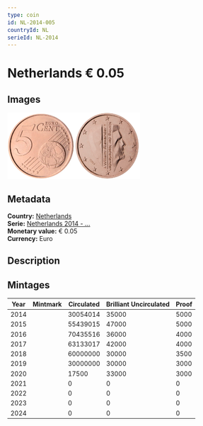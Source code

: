 ```yaml
---
type: coin
id: NL-2014-005
countryId: NL
serieId: NL-2014
---
```


# Netherlands € 0.05

## Images

<img src="../../../Images/common-2007-005.webp" height="150" alt="Front image"><img src="Images/netherlands-2014-005.webp" height="150" alt="Back image">

## Metadata

**Country:** [Netherlands](../index.md)\
**Serie:** [Netherlands 2014 - ...](index.md)\
**Monetary value:** € 0.05\
**Currency:** Euro

## Description

## Mintages

| Year | Mintmark | Circulated | Brilliant Uncirculated | Proof |
| ---- | -------- | ---------- | ---------------------- | ----- |
| 2014 |          | 30054014   | 35000                  | 5000  |
| 2015 |          | 55439015   | 47000                  | 5000  |
| 2016 |          | 70435516   | 36000                  | 4000  |
| 2017 |          | 63133017   | 42000                  | 4000  |
| 2018 |          | 60000000   | 30000                  | 3500  |
| 2019 |          | 30000000   | 30000                  | 3000  |
| 2020 |          | 17500      | 33000                  | 3000  |
| 2021 |          | 0          | 0                      | 0     |
| 2022 |          | 0          | 0                      | 0     |
| 2023 |          | 0          | 0                      | 0     |
| 2024 |          | 0          | 0                      | 0     |

